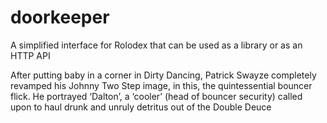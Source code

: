 doorkeeper
==========

A simplified interface for Rolodex that can be used as a library or as an HTTP API

After putting baby in a corner in Dirty Dancing, Patrick Swayze completely revamped his Johnny Two Step image, in this, the quintessential bouncer flick. He portrayed ‘Dalton’, a ‘cooler’ (head of bouncer security) called upon to haul drunk and unruly detritus out of the Double Deuce